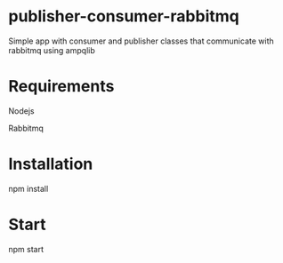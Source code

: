 # publisher-consumer-rabbitmq
Simple app with consumer and publisher classes that communicate with rabbitmq using ampqlib

# Requirements
Nodejs

Rabbitmq

# Installation
npm install

# Start
npm start